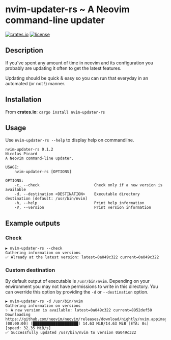 # **nvim-updater-rs** ~ A Neovim command-line updater

[![crates.io](https://img.shields.io/crates/v/nvim-updater-rs)](https://crates.io/crates/nvim-updater-rs)
[![license](https://img.shields.io/crates/l/nvim-updater-rs/0.1.2)](https://github.com/olacin/nvim-updater-rs/blob/main/LICENSE)

## Description

If you've spent any amount of time in neovim and its configuration you probably are updating it often to get the latest features.

Updating should be quick & easy so you can run that everyday in an automated (or not !) manner.

## Installation

From **crates.io**: `cargo install nvim-updater-rs`

## Usage

Use `nvim-updater-rs --help` to display help on commandline.
```
nvim-updater-rs 0.1.2
Nicolas Picard
A Neovim command-line updater.

USAGE:
    nvim-updater-rs [OPTIONS]

OPTIONS:
    -c, --check                        Check only if a new version is available
    -d, --destination <DESTINATION>    Executable directory destination [default: /usr/bin/nvim]
    -h, --help                         Print help information
    -V, --version                      Print version information
```

## Example outputs

### Check

```
▶ nvim-updater-rs --check
Gathering information on versions
✅ Already at the latest version: latest=0a049c322 current=0a049c322
```

### Custom destination

By default output of executable is `/usr/bin/nvim`. Depending on your environment you may not have permissions to write in this directory. You can override this option by providing the `-d` or `--destination` option.

```
▶ nvim-updater-rs -d /usr/bin/nvim
Gathering information on versions
✨ A new version is available: latest=0a049c322 current=8952def50
Downloading https://github.com/neovim/neovim/releases/download/nightly/nvim.appimage
[00:00:00] [████████████████████] 14.63 MiB/14.63 MiB [ETA: 0s] [speed: 32.35 MiB/s]
✅ Successfully updated /usr/bin/nvim to version 0a049c322
```
